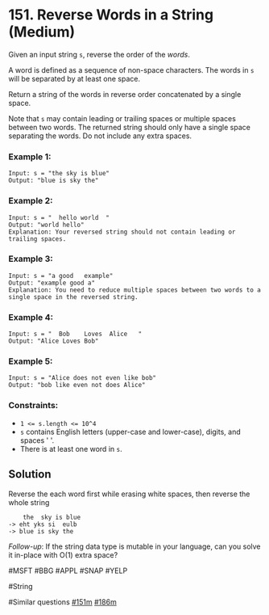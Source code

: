 # 151. Reverse Words in a String (Medium)

Given an input string `s`, reverse the order of the _words_.

A word is defined as a sequence of non-space characters. The words in `s` will be separated by at least one space.

Return a string of the words in reverse order concatenated by a single space.

Note that `s` may contain leading or trailing spaces or multiple spaces between two words. The returned string should only have a single space separating the words. Do not include any extra spaces.

### Example 1:

```
Input: s = "the sky is blue"
Output: "blue is sky the"
```

### Example 2:

```
Input: s = "  hello world  "
Output: "world hello"
Explanation: Your reversed string should not contain leading or trailing spaces.
```

### Example 3:

```
Input: s = "a good   example"
Output: "example good a"
Explanation: You need to reduce multiple spaces between two words to a single space in the reversed string.
```

### Example 4:

```
Input: s = "  Bob    Loves  Alice   "
Output: "Alice Loves Bob"
```

### Example 5:

```
Input: s = "Alice does not even like bob"
Output: "bob like even not does Alice"
```

### Constraints:

- `1 <= s.length <= 10^4`
- `s` contains English letters (upper-case and lower-case), digits, and spaces ' '.
- There is at least one word in `s`.

## Solution

Reverse the each word first while erasing white spaces, then reverse the whole string

```
    the  sky is blue
-> eht yks si  eulb
-> blue is sky the
```

_Follow-up_: If the string data type is mutable in your language, can you solve it in-place with O(1) extra space?

#MSFT #BBG #APPL #SNAP #YELP

#String

#Similar questions [#151m](../p151m/README.md) [#186m](../p186m/README.md)
